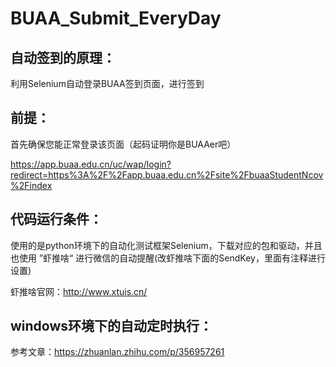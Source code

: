 # BUAA_Submit_EveryDay

## 自动签到的原理：

利用Selenium自动登录BUAA签到页面，进行签到

## 前提：

首先确保您能正常登录该页面（起码证明你是BUAAer吧）

https://app.buaa.edu.cn/uc/wap/login?redirect=https%3A%2F%2Fapp.buaa.edu.cn%2Fsite%2FbuaaStudentNcov%2Findex

## 代码运行条件：

使用的是python环境下的自动化测试框架Selenium，下载对应的包和驱动，并且也使用 ”虾推啥“ 进行微信的自动提醒(改虾推啥下面的SendKey，里面有注释进行设置)

虾推啥官网：http://www.xtuis.cn/

## windows环境下的自动定时执行：

参考文章：https://zhuanlan.zhihu.com/p/356957261

